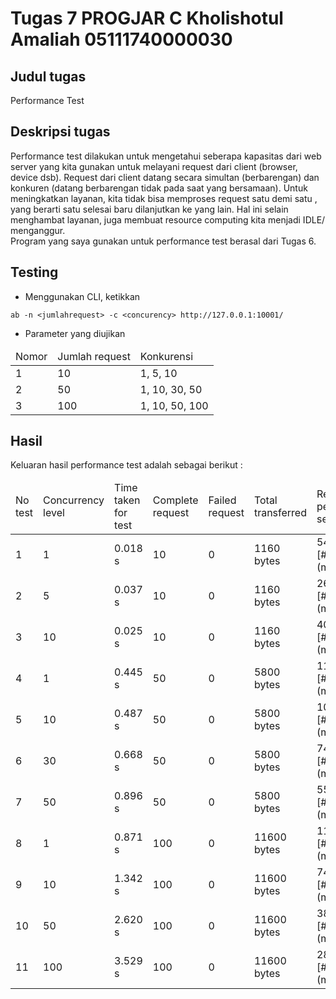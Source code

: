 # Tugas 7 PROGJAR C Kholishotul Amaliah 05111740000030

## Judul tugas
Performance Test

## Deskripsi tugas
Performance test dilakukan untuk mengetahui seberapa kapasitas dari web server yang kita gunakan untuk melayani request dari client (browser, device dsb). Request dari client datang secara simultan (berbarengan) dan konkuren (datang berbarengan tidak pada saat yang bersamaan). Untuk meningkatkan layanan, kita tidak bisa memproses request satu demi satu , yang berarti satu selesai baru dilanjutkan ke yang lain. Hal ini selain menghambat layanan, juga membuat resource computing kita menjadi IDLE/ menganggur.<br>
Program yang saya gunakan untuk performance test berasal dari Tugas 6.

## Testing
* Menggunakan CLI, ketikkan<br>
```
ab -n <jumlahrequest> -c <concurency> http://127.0.0.1:10001/
```
* Parameter yang diujikan <br>
<table>
<thead>
<td>Nomor</td>
<td>Jumlah request</td>
<td>Konkurensi</td>
</thead>
<tbody>
<tr>
<td>1</td>
<td>10</td>
<td>1, 5, 10</td>
</tr>
<tr>
<td>2</td>
<td>50</td>
<td>1, 10, 30, 50</td>
</tr>
<tr>
<td>3</td>
<td>100</td>
<td>1, 10, 50, 100</td>
</tr>
</tbody>
</table>


## Hasil
Keluaran hasil performance test adalah sebagai berikut :<br>
<table>
<thead>
<td>No test</td>
<td>Concurrency level</td>
<td>Time taken for test</td>
<td>Complete request</td>
<td>Failed request</td>
<td>Total transferred</td>
<td>Request per second</td>
<td>Time per request</td>
<td>Transfer rate</td>
</thead>
<tbody>
<tr>
<td>1</td>
<td>1</td>
<td>0.018 s</td>
<td>10</td>
<td>0</td>
<td>1160 bytes</td>
<td>542.42 [#/sec] (mean)</td>
<td>1.844 [ms] (mean)</td>
<td>61.45 [Kbytes/sec]</td>
</tr>
<tr>
<td>2</td>
<td>5</td>
<td>0.037 s</td>
<td>10</td>
<td>0</td>
<td>1160 bytes</td>
<td>268.52 [#/sec] (mean)</td>
<td></td>
<td>30.42 [Kbytes/sec]</td>
</tr>
<tr>
<td>3</td>
<td>10</td>
<td>0.025 s</td>
<td>10</td>
<td>0</td>
<td>1160 bytes</td>
<td>403.60 [#/sec] (mean)</td>
<td></td>
<td>45.72 [Kbytes/sec]</td>
</tr>
<tr>
<td>4</td>
<td>1</td>
<td>0.445 s</td>
<td>50</td>
<td>0</td>
<td>5800 bytes</td>
<td>112.43 [#/sec] (mean)</td>
<td>8.894 [ms] (mean)</td>
<td>12.74 [Kbytes/sec]</td>
</tr>
<tr>
<td>5</td>
<td>10</td>
<td>0.487 s</td>
<td>50</td>
<td>0</td>
<td>5800 bytes</td>
<td>102.65 [#/sec] (mean)</td>
<td></td>
<td>11.63 [Kbytes/sec]</td>
</tr>
<tr>
<td>6</td>
<td>30</td>
<td>0.668 s</td>
<td>50</td>
<td>0</td>
<td>5800 bytes</td>
<td>74.80 [#/sec] (mean)</td>
<td></td>
<td>8.47 [Kbytes/sec]</td>
</tr>
<tr>
<td>7</td>
<td>50</td>
<td>0.896 s</td>
<td>50</td>
<td>0</td>
<td>5800 bytes</td>
<td>55.81 [#/sec] (mean)</td>
<td></td>
<td>6.32 [Kbytes/sec]</td>
</tr>
<tr>
<td>8</td>
<td>1</td>
<td>0.871 s</td>
<td>100</td>
<td>0</td>
<td>11600 bytes</td>
<td>114.85 [#/sec] (mean)</td>
<td>8.707 [ms] (mean)</td>
<td>13.01 [Kbytes/sec]</td>
</tr>
<tr>
<td>9</td>
<td>10</td>
<td>1.342 s</td>
<td>100</td>
<td>0</td>
<td>11600 bytes</td>
<td>74.53 [#/sec] (mean)</td>
<td></td>
<td>8.44 [Kbytes/sec]</td>
</tr>
<tr>
<td>10</td>
<td>50</td>
<td>2.620 s</td>
<td>100</td>
<td>0</td>
<td>11600 bytes</td>
<td>38.16 [#/sec] (mean)</td>
<td></td>
<td>4.32 [Kbytes/sec]</td>
</tr>
<tr>
<td>11</td>
<td>100</td>
<td>3.529 s</td>
<td>100</td>
<td>0</td>
<td>11600 bytes</td>
<td>28.34 [#/sec] (mean)</td>
<td></td>
<td>3.21 [Kbytes/sec]</td>
</tr>
</tbody>
</table>
